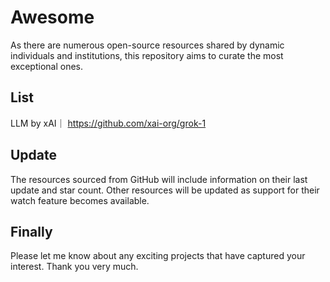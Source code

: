 # Awesome

As there are numerous open-source resources shared by dynamic individuals and institutions, this repository aims to curate the most exceptional ones.

## List

LLM by xAI｜ https://github.com/xai-org/grok-1

## Update

The resources sourced from GitHub will include information on their last update and star count. Other resources will be updated as support for their watch feature becomes available.

## Finally
Please let me know about any exciting projects that have captured your interest. Thank you very much.